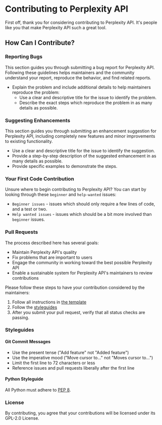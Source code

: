 # Contributing to Perplexity API

First off, thank you for considering contributing to Perplexity API. It's people like you that make Perplexity API such a great tool.

## How Can I Contribute?

### Reporting Bugs

This section guides you through submitting a bug report for Perplexity API. Following these guidelines helps maintainers and the community understand your report, reproduce the behavior, and find related reports.

- Explain the problem and include additional details to help maintainers reproduce the problem:
  - Use a clear and descriptive title for the issue to identify the problem.
  - Describe the exact steps which reproduce the problem in as many details as possible.

### Suggesting Enhancements

This section guides you through submitting an enhancement suggestion for Perplexity API, including completely new features and minor improvements to existing functionality.

- Use a clear and descriptive title for the issue to identify the suggestion.
- Provide a step-by-step description of the suggested enhancement in as many details as possible.
- Provide specific examples to demonstrate the steps. 

### Your First Code Contribution

Unsure where to begin contributing to Perplexity API? You can start by looking through these `beginner` and `help-wanted` issues:

- `Beginner issues` - issues which should only require a few lines of code, and a test or two.
- `Help wanted issues` - issues which should be a bit more involved than `beginner` issues.

### Pull Requests

The process described here has several goals:

- Maintain Perplexity API's quality
- Fix problems that are important to users
- Engage the community in working toward the best possible Perplexity API
- Enable a sustainable system for Perplexity API's maintainers to review contributions

Please follow these steps to have your contribution considered by the maintainers:

1. Follow all instructions in [the template](PULL_REQUEST_TEMPLATE.md)
2. Follow the [styleguides](#styleguides)
3. After you submit your pull request, verify that all status checks are passing.

### Styleguides

#### Git Commit Messages

- Use the present tense ("Add feature" not "Added feature")
- Use the imperative mood ("Move cursor to..." not "Moves cursor to...")
- Limit the first line to 72 characters or less
- Reference issues and pull requests liberally after the first line

#### Python Styleguide

All Python must adhere to [PEP 8](https://www.python.org/dev/peps/pep-0008/).

### License

By contributing, you agree that your contributions will be licensed under its GPL-2.0 License.
